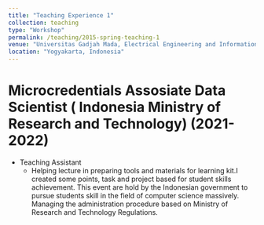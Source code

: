 ```yaml
---
title: "Teaching Experience 1"
collection: teaching
type: "Workshop"
permalink: /teaching/2015-spring-teaching-1
venue: "Universitas Gadjah Mada, Electrical Engineering and Information Engineering"
location: "Yogyakarta, Indonesia"
---
```


Microcredentials Assosiate Data Scientist ( Indonesia Ministry of Research and Technology) (2021-2022)
======

* Teaching Assistant
    * Helping lecture in preparing tools and materials for learning kit.I created some points, task and project based for student skills achievement.
This event are hold by the Indonesian government to pursue students skill in the field of computer science massively.
Managing the administration procedure based on Ministry of Research and Technology Regulations.
